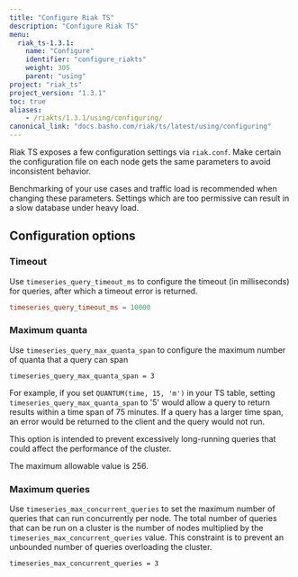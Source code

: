```yaml
---
title: "Configure Riak TS"
description: "Configure Riak TS"
menu:
  riak_ts-1.3.1:
    name: "Configure"
    identifier: "configure_riakts"
    weight: 305
    parent: "using"
project: "riak_ts"
project_version: "1.3.1"
toc: true
aliases:
    - /riakts/1.3.1/using/configuring/
canonical_link: "docs.basho.com/riak/ts/latest/using/configuring"
---
```



[glossary quanta]: ../../learn/glossary/quanta


Riak TS exposes a few configuration settings via `riak.conf`. Make certain the configuration file on each node gets the same parameters to avoid inconsistent behavior.

Benchmarking of your use cases and traffic load is recommended when changing these parameters. Settings which are too permissive can result in a slow database under heavy load.

## Configuration options

### Timeout

Use `timeseries_query_timeout_ms` to configure the timeout (in milliseconds) for queries, after which a timeout error is returned.

```riak.conf
timeseries_query_timeout_ms = 10000
```


### Maximum quanta

Use `timeseries_query_max_quanta_span` to configure the maximum number of quanta that a query can span

```
timeseries_query_max_quanta_span = 3
```

For example, if you set `QUANTUM(time, 15, 'm')` in your TS table, setting `timeseries_query_max_quanta_span` to '5' would allow a query to return results within a time span of 75 minutes.  If a query has a larger time span, an error would be returned to the client and the query would not run.

This option is intended to prevent excessively long-running queries that could affect the performance of the cluster.

The maximum allowable value is 256.


### Maximum queries

Use `timeseries_max_concurrent_queries` to set the maximum number of queries that can run concurrently per node. The total number of queries that can be run on a cluster is the number of nodes multiplied by the `timeseries_max_concurrent_queries` value. This constraint is to prevent an unbounded number of queries overloading the cluster.

```
timeseries_max_concurrent_queries = 3
```
